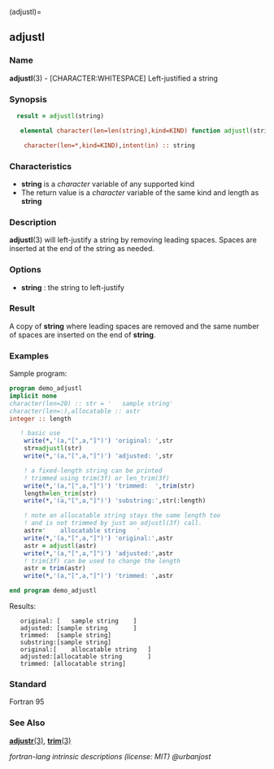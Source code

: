 (adjustl)=
## adjustl

### **Name**

**adjustl**(3) - \[CHARACTER:WHITESPACE\] Left-justified a string

### **Synopsis**

```fortran
  result = adjustl(string)
```

```fortran
   elemental character(len=len(string),kind=KIND) function adjustl(string)

    character(len=*,kind=KIND),intent(in) :: string
```

### **Characteristics**

- **string** is a _character_ variable of any supported kind
- The return value is a _character_ variable of the same kind
  and length as **string**

### **Description**

**adjustl**(3) will left-justify a string by removing leading
spaces. Spaces are inserted at the end of the string as needed.

### **Options**

- **string**
  : the string to left-justify

### **Result**

A copy of **string** where leading spaces are removed and the same
number of spaces are inserted on the end of **string**.

### **Examples**

Sample program:

```fortran
program demo_adjustl
implicit none
character(len=20) :: str = '   sample string'
character(len=:),allocatable :: astr
integer :: length

   ! basic use
    write(*,'(a,"[",a,"]")') 'original: ',str
    str=adjustl(str)
    write(*,'(a,"[",a,"]")') 'adjusted: ',str

    ! a fixed-length string can be printed
    ! trimmed using trim(3f) or len_trim(3f)
    write(*,'(a,"[",a,"]")') 'trimmed:  ',trim(str)
    length=len_trim(str)
    write(*,'(a,"[",a,"]")') 'substring:',str(:length)

    ! note an allocatable string stays the same length too
    ! and is not trimmed by just an adjustl(3f) call.
    astr='    allocatable string   '
    write(*,'(a,"[",a,"]")') 'original:',astr
    astr = adjustl(astr)
    write(*,'(a,"[",a,"]")') 'adjusted:',astr
    ! trim(3f) can be used to change the length
    astr = trim(astr)
    write(*,'(a,"[",a,"]")') 'trimmed: ',astr

end program demo_adjustl
```

Results:

```text
   original: [   sample string    ]
   adjusted: [sample string       ]
   trimmed:  [sample string]
   substring:[sample string]
   original:[    allocatable string   ]
   adjusted:[allocatable string       ]
   trimmed: [allocatable string]
```

### **Standard**

Fortran 95

### **See Also**

[**adjustr**(3)](#adjustr),
[**trim**(3)](#trim)

_fortran-lang intrinsic descriptions (license: MIT) \@urbanjost_
